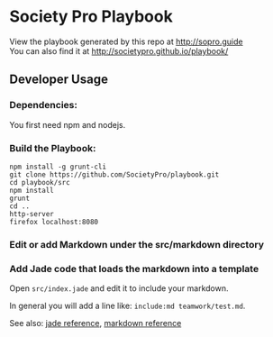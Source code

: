 Society Pro Playbook 
====================

View the playbook generated by this repo at http://sopro.guide  
You can also find it at http://societypro.github.io/playbook/

Developer Usage
---------------

### Dependencies:
You first need npm and nodejs.

### Build the Playbook:

```
npm install -g grunt-cli
git clone https://github.com/SocietyPro/playbook.git
cd playbook/src
npm install
grunt
cd ..
http-server
firefox localhost:8080
```

### Edit or add Markdown under the src/markdown directory


### Add Jade code that loads the markdown into a template 
Open `src/index.jade` and edit it to include your markdown.

In general you will add a line like: `include:md teamwork/test.md`.

See also: [jade reference](http://jade-lang.com/api/), [markdown reference](http://daringfireball.net/projects/markdown/syntax)
